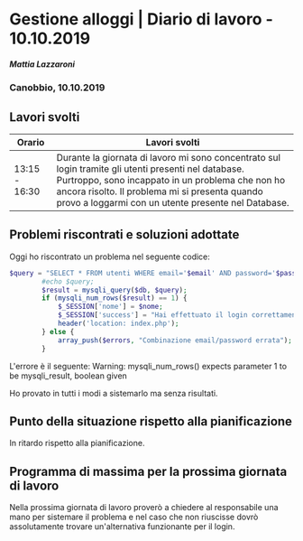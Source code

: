 # Gestione alloggi | Diario di lavoro - 10.10.2019

##### Mattia Lazzaroni

### Canobbio, 10.10.2019

## Lavori svolti

| Orario        | Lavori svolti   |
| ------------- | --------------- |
| 13:15 - 16:30 | Durante la giornata di lavoro mi sono concentrato sul login tramite gli utenti presenti nel database. Purtroppo, sono incappato in un problema che non ho ancora risolto. Il problema mi si presenta quando provo a loggarmi con un utente presente nel Database. |

## Problemi riscontrati e soluzioni adottate
Oggi ho riscontrato un problema nel seguente codice:
```php
$query = "SELECT * FROM utenti WHERE email='$email' AND password='$password'";
        #echo $query;
        $result = mysqli_query($db, $query);
        if (mysqli_num_rows($result) == 1) {
            $_SESSION['nome'] = $nome;
            $_SESSION['success'] = "Hai effettuato il login correttamente";
            header('location: index.php');
        } else {
            array_push($errors, "Combinazione email/password errata");
        }
```

L'errore è il seguente: 
Warning: mysqli_num_rows() expects parameter 1 to be mysqli_result, boolean given

Ho provato in tutti i modi a sistemarlo ma senza risultati.

## Punto della situazione rispetto alla pianificazione
In ritardo rispetto alla pianificazione.

## Programma di massima per la prossima giornata di lavoro
Nella prossima giornata di lavoro proverò a chiedere al responsabile una mano per sistemare il problema e nel caso che non riuscisse dovrò assolutamente trovare un'alternativa funzionante per il login.
